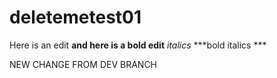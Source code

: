 # deletemetest01
Here is an edit 
**and here is a bold edit** 
*italics* 
***bold italics ***


NEW CHANGE FROM DEV BRANCH